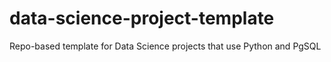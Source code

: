 # data-science-project-template
Repo-based template for Data Science projects that use Python and PgSQL
